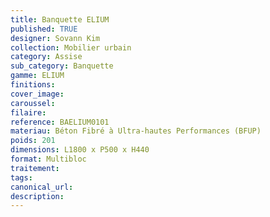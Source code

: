 ```yaml
---
title: Banquette ELIUM
published: TRUE
designer: Sovann Kim
collection: Mobilier urbain
category: Assise
sub_category: Banquette
gamme: ELIUM
finitions: 
cover_image: 
caroussel: 
filaire: 
reference: BAELIUM0101
materiau: Béton Fibré à Ultra-hautes Performances (BFUP)
poids: 201
dimensions: L1800 x P500 x H440
format: Multibloc
traitement: 
tags: 
canonical_url: 
description: 
---
```

